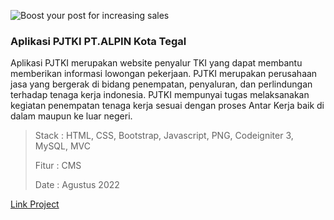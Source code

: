 ![Boost your post for increasing sales](/images/portfolio/screenshoot_pjtki.png)

### Aplikasi PJTKI PT.ALPIN Kota Tegal

Aplikasi PJTKI merupakan website penyalur TKI yang dapat membantu memberikan informasi lowongan pekerjaan. PJTKI merupakan perusahaan jasa yang bergerak di bidang penempatan, penyaluran, dan perlindungan terhadap tenaga kerja indonesia. PJTKI mempunyai tugas melaksanakan kegiatan penempatan tenaga kerja sesuai dengan proses Antar Kerja baik di dalam maupun ke luar negeri.

> Stack : HTML, CSS, Bootstrap, Javascript, PNG, Codeigniter 3, MySQL, MVC
> 
> Fitur : CMS
> 
> Date : Agustus 2022

<a href="https://www.pjtkialampermaiindonesia.com/" className="btn btn-primary" target='_blank'>Link Project</a>
